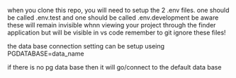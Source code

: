 when you clone this repo, you will need to setup the 2 .env files.
one should be called .env.test and one should be called .env.development
be aware these will remain invisible whnn viewing your project through the finder application but will be visible in vs code
remember to git ignore these files!

the data base connection setting can be setup useing 
PGDATABASE=data_name

if there is no pg data base then it will go/connect to the default data base 